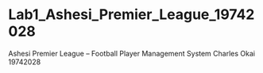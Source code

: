 # Lab1_Ashesi_Premier_League_19742028
Ashesi Premier League – Football Player Management System
Charles Okai
19742028
